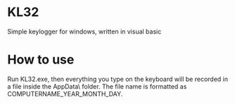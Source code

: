 # KL32
Simple keylogger for windows, written in visual basic

# How to use
Run KL32.exe, then everything you type on the keyboard will be recorded in a file inside the AppData\ folder.
The file name is formatted as COMPUTERNAME_YEAR_MONTH_DAY.


